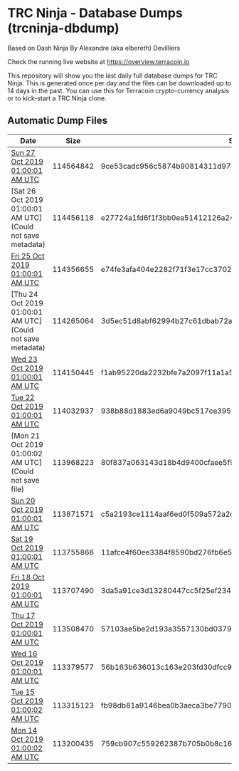 # TRC Ninja - Database Dumps (trcninja-dbdump)
Based on Dash Ninja By Alexandre (aka elbereth) Devilliers

Check the running live website at https://overview.terracoin.io

This repository will show you the last daily full database dumps for TRC Ninja. This is generated once per day and the files can be downloaded up to 14 days in the past.
You can use this for Terracoin crypto-currency analysis or to kick-start a TRC Ninja clone.


## Automatic Dump Files
| Date | Size | SHA256 |
|--|--|--|
| [Sun 27 Oct 2019 01:00:01 AM UTC]() | 114564842 | 9ce53cadc956c5874b90814311d977918c04a355ebc9adf6d6e0a832728b0513 | 
| [Sat 26 Oct 2019 01:00:01 AM UTC](Could not save metadata) | 114456118 | e27724a1fd6f1f3bb0ea51412126a24dfac2ce48a002b1b66a281f07241eb835 | 
| [Fri 25 Oct 2019 01:00:01 AM UTC](https://transfer.sh/6oCZh/trcninja-dbdump-20191025010001.tar.bz2) | 114356655 | e74fe3afa404e2282f71f3e17cc37027e59d41231cde598901a8bbffca7e142e | 
| [Thu 24 Oct 2019 01:00:01 AM UTC](Could not save metadata) | 114265064 | 3d5ec51d8abf62994b27c61dbab72ab22de0d4d71a82fe7adc20641ccfc6e4a7 | 
| [Wed 23 Oct 2019 01:00:01 AM UTC]() | 114150445 | f1ab95220da2232bfe7a2097f11a1a581a757aa533749f9a0651e89a3f4a7727 | 
| [Tue 22 Oct 2019 01:00:01 AM UTC]() | 114032937 | 938b88d1883ed6a9049bc517ce395188dcb321e3b3aadaec3afe2f78695bb1fb | 
| [Mon 21 Oct 2019 01:00:02 AM UTC](Could not save file) | 113968223 | 80f837a063143d18b4d9400cfaee5f97b5922162065251fe5fe12d379c6ae6af | 
| [Sun 20 Oct 2019 01:00:01 AM UTC]() | 113871571 | c5a2193ce1114aaf6ed0f509a572a2db186c22c4f1541ef6d4b664836627b2f0 | 
| [Sat 19 Oct 2019 01:00:01 AM UTC]() | 113755866 | 11afce4f60ee3384f8590bd276fb6e54e43c9362b02809abeba9f4537dec8da2 | 
| [Fri 18 Oct 2019 01:00:01 AM UTC]() | 113707490 | 3da5a91ce3d13280447cc5f25ef23409617a54ff0e8e1ce93ce9be30b5226ced | 
| [Thu 17 Oct 2019 01:00:01 AM UTC](https://transfer.sh/GRvTX/trcninja-dbdump-20191017010001.tar.bz2) | 113508470 | 57103ae5be2d193a3557130bd037908406801e1ffc602085e6d4d8c5ae05cdf0 | 
| [Wed 16 Oct 2019 01:00:01 AM UTC]() | 113379577 | 56b163b636013c163e203fd30dfcc9c6e7629fae7133a50d453b07d7a41406b5 | 
| [Tue 15 Oct 2019 01:00:02 AM UTC]() | 113315123 | fb98db81a9146bea0b3aeca3be779029cb76f80dcdc9545064939c91e3222b9e | 
| [Mon 14 Oct 2019 01:00:02 AM UTC]() | 113200435 | 759cb907c559262387b705b0b8c168cb6608f205c7a3cbc4df57690d9741944f | 
